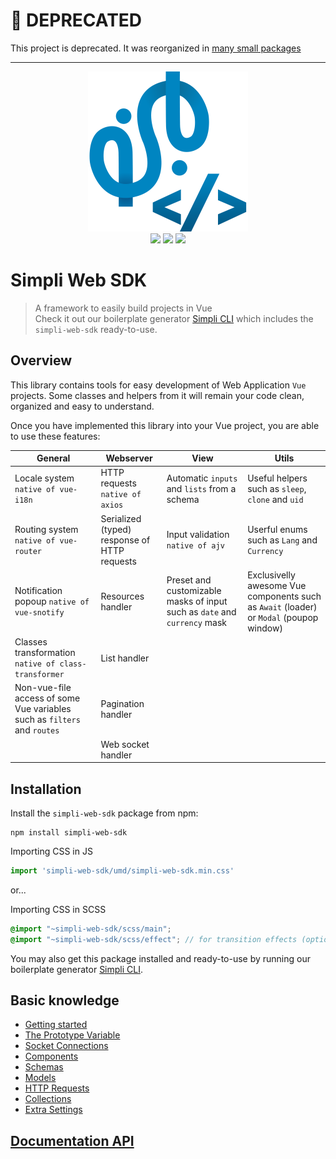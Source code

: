 # 📣 DEPRECATED
This project is deprecated. It was reorganized in [many small packages](https://github.com/simplitech/simpli-web-sdk/issues/47)

---

<p align="center">    
  <img width="256" height="256" src="./logo.png?raw=true" alt="Simpli"/>    
  <br>    
  <a href="https://www.npmjs.com/package/simpli-web-sdk"><img src="https://img.shields.io/npm/v/simpli-web-sdk.svg"></a>    
  <a href="https://www.npmjs.com/package/simpli-web-sdk"><img src="https://img.shields.io/npm/dt/simpli-web-sdk.svg"></a>    
  <a href="https://www.npmjs.com/package/simpli-web-sdk"><img src="https://img.shields.io/npm/l/simpli-web-sdk.svg"></a>    
</p>    

# Simpli Web SDK    
 > A framework to easily build projects in Vue    
 Check it out our boilerplate generator [Simpli CLI](https://github.com/simplitech/simpli-cli) which includes the `simpli-web-sdk` ready-to-use.    

## Overview  

This library contains tools for easy development of Web Application `Vue` projects. Some classes and helpers from it will remain your code clean, organized and easy to understand.  

Once you have implemented this library into your Vue project, you are able to use these features:  

| General | Webserver | View | Utils |
|--|--|--|--|
| Locale system `native of vue-i18n` |  HTTP requests `native of axios` | Automatic `inputs` and `lists` from a schema | Useful helpers such as `sleep`, `clone` and `uid` |
| Routing system `native of vue-router` | Serialized (typed) response of HTTP requests | Input validation `native of ajv` |  Userful enums such as `Lang` and `Currency`|
| Notification popoup `native of vue-snotify` | Resources handler | Preset and customizable masks of input such as `date` and `currency` mask | Exclusivelly awesome Vue components such as `Await` (loader) or `Modal` (poupop window) |
| Classes transformation `native of class-transformer` | List handler |  |  |
| Non-vue-file access of some Vue variables such as `filters` and `routes` | Pagination handler |  |  |
|  | Web socket handler |  |  |

## Installation  

Install the `simpli-web-sdk` package from npm:  

```
npm install simpli-web-sdk  
```

Importing CSS in JS
```js
import 'simpli-web-sdk/umd/simpli-web-sdk.min.css'
```

or...

Importing CSS in SCSS
```scss
@import "~simpli-web-sdk/scss/main";
@import "~simpli-web-sdk/scss/effect"; // for transition effects (optional)
```

You may also get this package installed and ready-to-use by running our boilerplate generator [Simpli CLI](https://github.com/simplitech/simpli-cli).  

## Basic knowledge  

* [Getting started](./docs/getting-started.md)
* [The Prototype Variable](./docs/the-prototype-variable.md)
* [Socket Connections](./docs/socket-connections.md)
* [Components](./docs/components.md)
* [Schemas](./docs/schemas.md)
* [Models](./docs/models.md)
* [HTTP Requests](docs/http-requests.md)
* [Collections](./docs/collections.md)
* [Extra Settings](./docs/extra-settings.md)

## [Documentation API](./typedocs/README.md)
